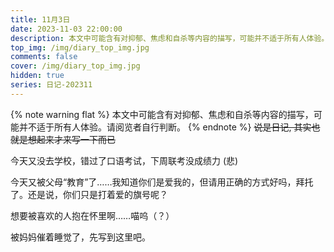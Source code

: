 ```yaml
---
title: 11月3日
date: 2023-11-03 22:00:00
description: 本文中可能含有对抑郁、焦虑和自杀等内容的描写，可能并不适于所有人体验。请阅览者自行判断。
top_img: /img/diary_top_img.jpg
comments: false
cover: /img/diary_top_img.jpg
hidden: true
series: 日记-202311
---
```

{% note warning flat %}
本文中可能含有对抑郁、焦虑和自杀等内容的描写，可能并不适于所有人体验。请阅览者自行判断。
{% endnote %}
~~说是日记, 其实也就是想起来才来写一下而已~~

今天又没去学校，错过了口语考试，下周联考没成绩力 (悲) 

今天又被父母“教育”了……我知道你们是爱我的，但请用正确的方式好吗，拜托了。还是说，你们只是打着爱的旗号呢？

想要被喜欢的人抱在怀里啊……喵呜（？）

被妈妈催着睡觉了，先写到这里吧。